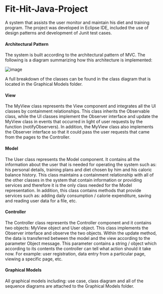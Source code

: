 # Fit-Hit-Java-Project


A system that assists the user monitor and maintain his diet and training program. The project was developed in Eclipse IDE, included the use of design patterns and development of Junit test cases.

#### Architectural Pattern
The system is built according to the architectural pattern of MVC.
The following is a diagram summarizing how this architecture is implemented:
 
 ![image](https://user-images.githubusercontent.com/49638679/71702512-88d3f700-2dd8-11ea-9c2e-d099bf7cccf3.png)
 
A full breakdown of the classes can be found in the class diagram that is located in the Graphical Models folder.

#### View
The MyView class represents the View component and integrates all the UI classes by containment relationships. This class inherits the Observable class, while the UI classes implement the Observer interface and update the MyView class in events that occurred in light of user requests by the function (notifyObservers).
In addition, the MyView class also implements the Observer interface so that it could pass the user requests that came from the pages to the Controller.

#### Model
The User class represents the Model component. It contains all the information about the user that is needed for operating the system such as: his personal details, training plans and diet chosen by him and his caloric balance history. This class maintains a containment relationship with all of the other classes in the system that contain information or providing services and therefore it is the only class needed for the Model representation. In addition, this class contains methods that provide services such as: adding daily consumption / calorie expenditure, saving and reading user data for a file, etc.

#### Controller
The Controller class represents the Controller component and it contains two objects: MyView object and User object. This class implements the Observer interface and observe the two objects. Within the update method, the data is transferred between the model and the view according to the parameter Object message. This parameter contains a string / object which according to its contents the controller can tell what action should it take now. For example: user registration, data entry from a particular page, viewing a specific page, etc.

#### Graphical Models
All graphical models including: use case, class diagram and all of the sequence diagrams are attached to the Graphical Models folder.
